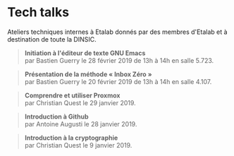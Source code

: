 # Tech talks

Ateliers techniques internes à Etalab donnés par des membres d'Etalab
et à destination de toute la DINSIC.

> **Initiation à l'éditeur de texte GNU Emacs**<br/> par Bastien
> Guerry le 28 février 2019 de 13h à 14h en salle 5.723.

> **Présentation de la méthode « Inbox Zéro »**<br/> par Bastien
> Guerry le 20 février 2019 de 13h à 14h en salle 4.107.

> **Comprendre et utiliser Proxmox**<br/> par Christian Quest le 29
> janvier 2019.

> **Introduction à Github**<br/> par Antoine Augusti le 28 janvier
> 2019.

> **Introduction à la cryptographie**<br/> par Christian Quest le 9
> janvier 2019.
